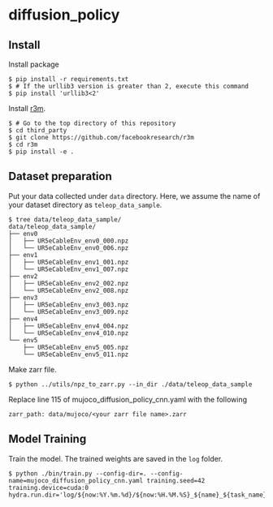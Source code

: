 # diffusion_policy

## Install

Install package
```console
$ pip install -r requirements.txt
$ # If the urllib3 version is greater than 2, execute this command
$ pip install 'urllib3<2'
```

Install [r3m](https://github.com/facebookresearch/r3m).
```console
$ # Go to the top directory of this repository
$ cd third_party
$ git clone https://github.com/facebookresearch/r3m
$ cd r3m
$ pip install -e .
```

## Dataset preparation

Put your data collected under `data` directory. Here, we assume the name of your dataset directory as `teleop_data_sample`.

```console
$ tree data/teleop_data_sample/
data/teleop_data_sample/
├── env0
│   ├── UR5eCableEnv_env0_000.npz
│   └── UR5eCableEnv_env0_006.npz
├── env1
│   ├── UR5eCableEnv_env1_001.npz
│   └── UR5eCableEnv_env1_007.npz
├── env2
│   ├── UR5eCableEnv_env2_002.npz
│   └── UR5eCableEnv_env2_008.npz
├── env3
│   ├── UR5eCableEnv_env3_003.npz
│   └── UR5eCableEnv_env3_009.npz
├── env4
│   ├── UR5eCableEnv_env4_004.npz
│   └── UR5eCableEnv_env4_010.npz
└── env5
    ├── UR5eCableEnv_env5_005.npz
    └── UR5eCableEnv_env5_011.npz
```

Make zarr file.

```console
$ python ../utils/npz_to_zarr.py --in_dir ./data/teleop_data_sample
```

Replace line 115 of mujoco_diffusion_policy_cnn.yaml with the following

```console
zarr_path: data/mujoco/<your zarr file name>.zarr
```

## Model Training

Train the model. The trained weights are saved in the `log` folder.

```console
$ python ./bin/train.py --config-dir=. --config-name=mujoco_diffusion_policy_cnn.yaml training.seed=42 training.device=cuda:0 hydra.run.dir='log/${now:%Y.%m.%d}/${now:%H.%M.%S}_${name}_${task_name}'
```


